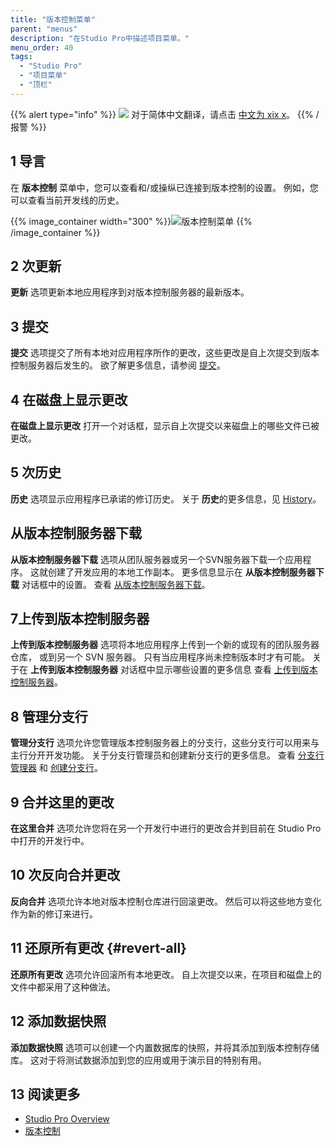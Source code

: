 ```yaml
---
title: "版本控制菜单"
parent: "menus"
description: "在Studio Pro中描述项目菜单。"
menu_order: 40
tags:
  - "Studio Pro"
  - "项目菜单"
  - "顶栏"
---
```


{{% alert type="info" %}}
<img src="attachments/chinese-translation/china.png" style="display: inline-block; margin: 0" /> 对于简体中文翻译，请点击 [中文为 xix x](https://cdn.mendix.tencent-cloud.com/documentation/refguide8/version-control-menu.pdf)。
{{% /报警 %}}

## 1 导言

在 **版本控制** 菜单中，您可以查看和/或操纵已连接到版本控制的设置。 例如，您可以查看当前开发线的历史。

{{% image_container width="300" %}}![版本控制菜单](attachments/version-control-menu/version-control-menu.png)
{{% /image_container %}}

## 2 次更新

**更新** 选项更新本地应用程序到对版本控制服务器的最新版本。

## 3 提交

**提交** 选项提交了所有本地对应用程序所作的更改，这些更改是自上次提交到版本控制服务器后发生的。 欲了解更多信息，请参阅 [提交](commit-dialog)。

## 4 在磁盘上显示更改

**在磁盘上显示更改** 打开一个对话框，显示自上次提交以来磁盘上的哪些文件已被更改。

## 5 次历史

**历史** 选项显示应用程序已承诺的修订历史。 关于 **历史**的更多信息，见 [History](history-dialog)。

## 从版本控制服务器下载

**从版本控制服务器下载** 选项从团队服务器或另一个SVN服务器下载一个应用程序。 这就创建了开发应用的本地工作副本。 更多信息显示在 **从版本控制服务器下载** 对话框中的设置。 查看 [从版本控制服务器下载](download-from-version-control-dialog)。

## 7上传到版本控制服务器

**上传到版本控制服务器** 选项将本地应用程序上传到一个新的或现有的团队服务器仓库， 或到另一个 SVN 服务器。 只有当应用程序尚未控制版本时才有可能。 关于在 **上传到版本控制服务器** 对话框中显示哪些设置的更多信息 查看 [上传到版本控制服务器](upload-to-version-control-dialog)。

## 8 管理分支行

**管理分支行** 选项允许您管理版本控制服务器上的分支行，这些分支行可以用来与主行分开开发功能。 关于分支行管理员和创建新分支行的更多信息。 查看 [分支行管理器](branch-line-manager-dialog) 和 [创建分支行](create-branch-line-dialog)。

## 9 合并这里的更改

**在这里合并** 选项允许您将在另一个开发行中进行的更改合并到目前在 Studio Pro中打开的开发行中。

## 10 次反向合并更改

**反向合并** 选项允许本地对版本控制仓库进行回滚更改。 然后可以将这些地方变化作为新的修订来进行。

## 11 还原所有更改 {#revert-all}

**还原所有更改** 选项允许回滚所有本地更改。 自上次提交以来，在项目和磁盘上的文件中都采用了这种做法。

## 12 添加数据快照

**添加数据快照** 选项可以创建一个内置数据库的快照，并将其添加到版本控制存储库。 这对于将测试数据添加到您的应用或用于演示目的特别有用。

## 13 阅读更多

* [Studio Pro Overview](studio-pro-overview)
* [版本控制](version-control)
